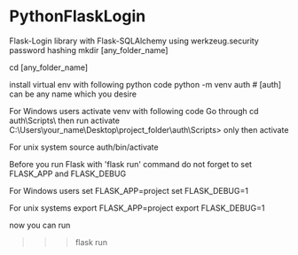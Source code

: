 # PythonFlaskLogin
Flask-Login library with Flask-SQLAlchemy using werkzeug.security password hashing
mkdir [any_folder_name]

cd [any_folder_name]

install virtual env with following python code
python -m venv auth # [auth] can be any name which you desire

For Windows users activate venv with following code
Go through cd auth\Scripts\ then run activate
C:\Users\your_name\Desktop\project_folder\auth\Scripts> only then activate

For unix system
source auth/bin/activate

Before you run Flask with 'flask run' command
do not forget to set FLASK_APP and FLASK_DEBUG 

For Windows users
set FLASK_APP=project
set FLASK_DEBUG=1

For unix systems
export FLASK_APP=project
export FLASK_DEBUG=1

now you can run 
>>>flask run
